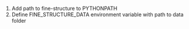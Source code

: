 1. Add path to fine-structure to PYTHONPATH
2. Define FINE_STRUCTURE_DATA environment variable with path to data folder